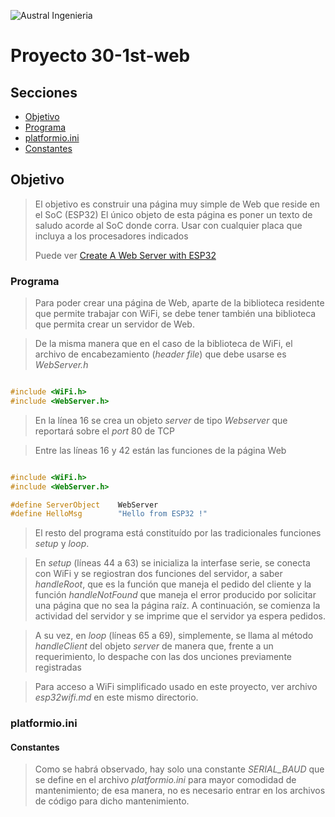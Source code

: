 

![Austral Ingenieria](https://encrypted-tbn0.gstatic.com/images?q=tbn%3AANd9GcQooGo7vQn4t9-6Bt46qZF-UY4_QFpYOeh7kVWzwpr_lbLr5wka)


# Proyecto 30-1st-web 

## Secciones

- [Objetivo](#objetivo)
- [Programa](#programa)
- [platformio.ini](#platformio.ini)
- [Constantes](#constantes)


## Objetivo

>   El objetivo es construir una página muy simple de Web que reside en el SoC (ESP32)
>   El único objeto de esta página es poner un texto de saludo acorde al SoC donde corra.
>   Usar con cualquier placa que incluya a los procesadores indicados
>
>   Puede ver [Create A Web Server with ESP32](https://electropeak.com/learn/create-a-web-server-w-esp32/)

### Programa

> Para poder crear una página de Web, aparte de la biblioteca residente que permite trabajar con WiFi, se debe tener también una biblioteca que permita crear un servidor de Web.

> De la misma manera que en el caso de la biblioteca de WiFi, el archivo de encabezamiento (_header file_) que debe usarse es _WebServer.h_


~~~ C++

#include <WiFi.h>
#include <WebServer.h>

~~~

> En la línea 16 se crea un objeto _server_ de tipo _Webserver_  que reportará sobre el _port_ 80 de TCP

> Entre las líneas 16 y 42 están las funciones de la página Web

~~~ C++

#include <WiFi.h>
#include <WebServer.h>

#define ServerObject    WebServer
#define HelloMsg        "Hello from ESP32 !"

~~~

> El resto del programa está constituído por las tradicionales funciones _setup_ y _loop_.

> En _setup_ (líneas 44 a 63) se inicializa la interfase serie, se conecta con WiFi y se regiostran dos funciones del servidor, a saber _handleRoot_, que es la función que maneja el pedido del cliente y la función _handleNotFound_ que maneja el error producido por solicitar una página que no sea la página raíz.
> A continuación, se comienza la actividad del servidor y se imprime que el servidor ya espera pedidos.

> A su vez, en _loop_ (líneas 65 a 69), simplemente, se llama al método _handleClient_ del objeto _server_ de manera que, frente a un requerimiento, lo despache con las dos unciones previamente registradas

> Para acceso a WiFi simplificado usado en este proyecto, ver archivo _esp32wifi.md_ en este mismo directorio.

### platformio.ini

#### Constantes

> Como se habrá observado, hay solo una constante _SERIAL\_BAUD_ que se define en el archivo _platformio.ini_ para mayor comodidad de mantenimiento; de esa manera, no es necesario entrar en los archivos de código para dicho mantenimiento.


